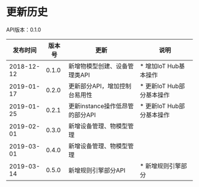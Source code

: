 # 更新历史 #
API版本：0.1.0

|发布时间|版本号|更新|说明|
|---|---|---|---|
|2018-12-12   |0.1.0   |新增物模型创建、设备管理类API       | * 增加IoT Hub基本操作
|2019-01-17   |0.2.0   |更新部分API，增加控制台易用性       | * 更新IoT Hub部分基本操作
|2019-01-25   |0.2.1   |更新instance操作低昂管的部分API    | * 更新IoT Hub部分基本操作
|2019-02-01   |0.3.0   |新增设备管理、物模型管理           | 
|2019-03-01   |0.4.0   |新增设备管理、物模型管理           | 
|2019-03-14   |0.5.0   |新增规则引擎部分API                | * 新增规则引擎部分
